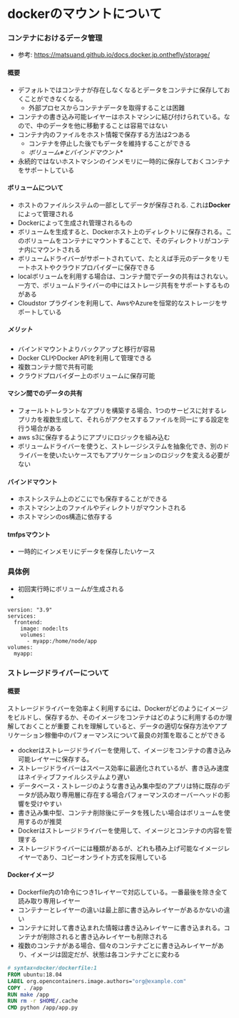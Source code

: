 # dockerのマウントについて


### コンテナにおけるデータ管理
- 参考: https://matsuand.github.io/docs.docker.jp.onthefly/storage/


#### 概要
- デフォルトではコンテナが存在しなくなるとデータをコンテナに保存しておくことができなくなる。
    - 外部プロセスからコンテナデータを取得することは困難
- コンテナの書き込み可能レイヤーはホストマシンに結び付けられている。なので、中のデータを他に移動することは容易ではない
- コンテナ内のファイルをホスト情報で保存する方法は2つある
    - コンテナを停止した後でもデータを維持することができる
    - **ボリューム*※と**バインドマウント**
- 永続的ではないホストマシンのインメモリに一時的に保存しておくコンテナをサポートしている


#### ボリュームについて
- ホストのファイルシステムの一部としてデータが保存される. これは**Docker**によって管理される
- Dockerによって生成され管理されるもの
- ボリュームを生成すると、Dockerホスト上のディレクトリに保存される。このボリュームをコンテナにマウントすることで、そのディレクトリがコンテナ内にマウントされる
- ボリュームドライバーがサポートされていて、たとえば手元のデータをリモートホストやクラウドプロパイダーに保存できる
- localボリュームを利用する場合は、コンテナ間でデータの共有はされない。一方で、ボリュームドライバーの中にはストレージ共有をサポートするものがある
- Cloudstor プラグインを利用して、AwsやAzureを恒常的なストレージをサポートしている


##### メリット
- バインドマウントよりバックアップと移行が容易
- Docker CLIやDocker APIを利用して管理できる
- 複数コンテナ間で共有可能
- クラウドプロバイダー上のボリュームに保存可能

#### マシン間でのデータの共有
- フォールトトレラントなアプリを構築する場合、1つのサービスに対するレプリカを複数生成して、それらがアクセスするファイルを同一にする設定を行う場合がある
- aws s3に保存するようにアプリにロジックを組み込む
- ボリュームドライバーを使うと、ストレージシステムを抽象化でき、別のドライバーを使いたいケースでもアプリケーションのロジックを変える必要がない


#### バインドマウント
- ホストシステム上のどこにでも保存することができる
- ホストマシン上のファイルやディレクトリがマウントされる
- ホストマシンのos構造に依存する


#### tmfpsマウント
- 一時的にインメモリにデータを保存したいケース



### 具体例
- 初回実行時にボリュームが生成される
- 
```docker-compose 
version: "3.9"
services:
  frontend:
    image: node:lts
    volumes:
      - myapp:/home/node/app
volumes:
  myapp:
```



### ストレージドライバーについて
#### 概要
ストレージドライバーを効率よく利用するには、Dockerがどのようにイメージをビルドし、保存するか、そのイメージをコンテナはどのように利用するのか理解しておくことが重要
これを理解していると、データの適切な保存方法やアプリケーション稼働中のパフォーマンスについて最良の対策を取ることができる

- dockerはストレージドライバーを使用して、イメージをコンテナの書き込み可能レイヤーに保存する。
- ストレージドライバーはスペース効率に最適化されているが、書き込み速度はネイティブファイルシステムより遅い
- データベース・ストレージのような書き込み集中型のアプリは特に既存のデータが読み取り専用層に存在する場合パフォーマンスのオーバーヘッドの影響を受けやすい
- 書き込み集中型、コンテナ削除後にデータを残したい場合はボリュームを使用するのが推奨
- Dockerはストレージドライバーを使用して、イメージとコンテナの内容を管理する
- ストレージドライバーには種類があるが、どれも積み上げ可能なイメージレイヤーであり、コピーオンライト方式を採用している


#### Dockerイメージ
- Dockerfile内の1命令につき1レイヤーで対応している。一番最後を除き全て読み取り専用レイヤー
- コンテナーとレイヤーの違いは最上部に書き込みレイヤーがあるかないの違い
- コンテナに対して書き込まれた情報は書き込みレイヤーに書き込まれる。コンテナが削除されると書き込みレイヤーも削除される
- 複数のコンテナがある場合、個々のコンテナごとに書き込みレイヤーがあり、イメージは固定だが、状態は各コンテナごとに変わる


```dockerfile
# syntax=docker/dockerfile:1
FROM ubuntu:18.04
LABEL org.opencontainers.image.authors="org@example.com"
COPY . /app
RUN make /app
RUN rm -r $HOME/.cache
CMD python /app/app.py
```
